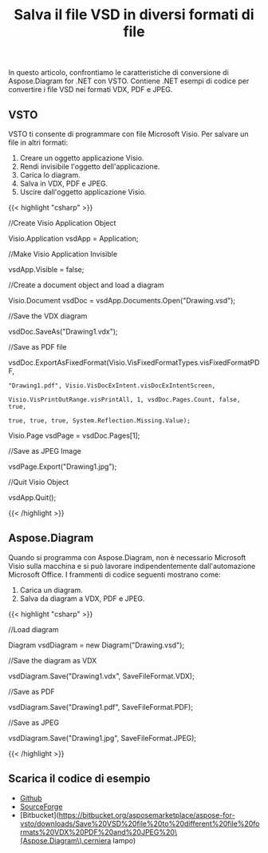 ﻿---
title: Salva il file VSD in diversi formati di file
type: docs
weight: 10
url: /it/net/save-vsd-file-to-different-file-formats/
---
In questo articolo, confrontiamo le caratteristiche di conversione di Aspose.Diagram for .NET con VSTO. Contiene .NET esempi di codice per convertire i file VSD nei formati VDX, PDF e JPEG.
## **VSTO**
VSTO ti consente di programmare con file Microsoft Visio. Per salvare un file in altri formati:

1. Creare un oggetto applicazione Visio.
1. Rendi invisibile l'oggetto dell'applicazione.
1. Carica lo diagram.
1. Salva in VDX, PDF e JPEG.
1. Uscire dall'oggetto applicazione Visio.

{{< highlight "csharp" >}}

 //Create Visio Application Object

Visio.Application vsdApp = Application;

//Make Visio Application Invisible

vsdApp.Visible = false;

//Create a document object and load a diagram

Visio.Document vsdDoc = vsdApp.Documents.Open("Drawing.vsd");

//Save the VDX diagram

vsdDoc.SaveAs("Drawing1.vdx");

//Save as PDF file

vsdDoc.ExportAsFixedFormat(Visio.VisFixedFormatTypes.visFixedFormatPDF,

	"Drawing1.pdf", Visio.VisDocExIntent.visDocExIntentScreen,

	Visio.VisPrintOutRange.visPrintAll, 1, vsdDoc.Pages.Count, false, true,

	true, true, true, System.Reflection.Missing.Value);

Visio.Page vsdPage = vsdDoc.Pages[1];

//Save as JPEG Image

vsdPage.Export("Drawing1.jpg");

//Quit Visio Object

vsdApp.Quit();

{{< /highlight >}}
## **Aspose.Diagram**
Quando si programma con Aspose.Diagram, non è necessario Microsoft Visio sulla macchina e si può lavorare indipendentemente dall'automazione Microsoft Office. I frammenti di codice seguenti mostrano come:

1. Carica un diagram.
1. Salva da diagram a VDX, PDF e JPEG.

{{< highlight "csharp" >}}

 //Load diagram

Diagram vsdDiagram = new Diagram("Drawing.vsd");

//Save the diagram as VDX

vsdDiagram.Save("Drawing1.vdx", SaveFileFormat.VDX);

//Save as PDF

vsdDiagram.Save("Drawing1.pdf", SaveFileFormat.PDF);

//Save as JPEG

vsdDiagram.Save("Drawing1.jpg", SaveFileFormat.JPEG);

{{< /highlight >}}
## **Scarica il codice di esempio**
- [Github](https://github.com/asposemarketplace/Aspose_for_VSTO/releases/download/Aspose.Diagram1.0/Save.VSD.file.to.different.file.formats.VDX.PDF.and.JPEG.Aspose.Diagram.zip)
- [SourceForge](https://sourceforge.net/projects/asposevsto/files/Aspose.Diagram%20Vs%20VSTO%20Visio/Save%20VSD%20file%20to%20different%20file%20formats%20VDX%20PDF%20and%20JPEG%20\(Aspose.Diagram\).zip/scarica)
- [Bitbucket](https://bitbucket.org/asposemarketplace/aspose-for-vsto/downloads/Save%20VSD%20file%20to%20different%20file%20formats%20VDX%20PDF%20and%20JPEG%20\(Aspose.Diagram\).cerniera lampo)
